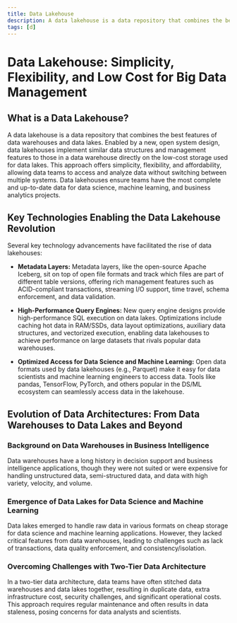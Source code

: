 ```yaml
---
title: Data Lakehouse
description: A data lakehouse is a data repository that combines the best features of data warehouses and data lakes. Enabled by a new, open system design, data lakehouses implement similar data structures and management features to those in a data warehouse directly on the low-cost storage used for data lakes.
tags: [d]
---
```


# Data Lakehouse: Simplicity, Flexibility, and Low Cost for Big Data Management

## What is a Data Lakehouse?

A data lakehouse is a data repository that combines the best features of data warehouses and data lakes. Enabled by a new, open system design, data lakehouses implement similar data structures and management features to those in a data warehouse directly on the low-cost storage used for data lakes. This approach offers simplicity, flexibility, and affordability, allowing data teams to access and analyze data without switching between multiple systems. Data lakehouses ensure teams have the most complete and up-to-date data for data science, machine learning, and business analytics projects.

## Key Technologies Enabling the Data Lakehouse Revolution

Several key technology advancements have facilitated the rise of data lakehouses:

- **Metadata Layers:** Metadata layers, like the open-source Apache Iceberg, sit on top of open file formats and track which files are part of different table versions, offering rich management features such as ACID-compliant transactions, streaming I/O support, time travel, schema enforcement, and data validation.

- **High-Performance Query Engines:** New query engine designs provide high-performance SQL execution on data lakes. Optimizations include caching hot data in RAM/SSDs, data layout optimizations, auxiliary data structures, and vectorized execution, enabling data lakehouses to achieve performance on large datasets that rivals popular data warehouses.

- **Optimized Access for Data Science and Machine Learning:** Open data formats used by data lakehouses (e.g., Parquet) make it easy for data scientists and machine learning engineers to access data. Tools like pandas, TensorFlow, PyTorch, and others popular in the DS/ML ecosystem can seamlessly access data in the lakehouse.

## Evolution of Data Architectures: From Data Warehouses to Data Lakes and Beyond

### Background on Data Warehouses in Business Intelligence

Data warehouses have a long history in decision support and business intelligence applications, though they were not suited or were expensive for handling unstructured data, semi-structured data, and data with high variety, velocity, and volume.

### Emergence of Data Lakes for Data Science and Machine Learning

Data lakes emerged to handle raw data in various formats on cheap storage for data science and machine learning applications. However, they lacked critical features from data warehouses, leading to challenges such as lack of transactions, data quality enforcement, and consistency/isolation.

### Overcoming Challenges with Two-Tier Data Architecture

In a two-tier data architecture, data teams have often stitched data warehouses and data lakes together, resulting in duplicate data, extra infrastructure cost, security challenges, and significant operational costs. This approach requires regular maintenance and often results in data staleness, posing concerns for data analysts and scientists.

